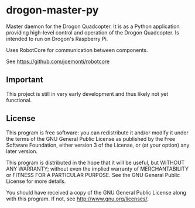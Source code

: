 drogon-master-py
=============

Master daemon for the Drogon Quadcopter. It is as a Python application 
providing high-level control and operation of the Drogon Quadcopter.
Is intended to run on Drogon's Raspberry Pi.

Uses RobotCore for communication between components. 

See https://github.com/joemonti/robotcore


Important
---------------------

This project is still in very early development and thus likely not yet 
functional.

License
---------------------

This program is free software: you can redistribute it and/or modify
it under the terms of the GNU General Public License as published by
the Free Software Foundation, either version 3 of the License, or
(at your option) any later version.

This program is distributed in the hope that it will be useful,
but WITHOUT ANY WARRANTY; without even the implied warranty of
MERCHANTABILITY or FITNESS FOR A PARTICULAR PURPOSE.  See the
GNU General Public License for more details.

You should have received a copy of the GNU General Public License
along with this program.  If not, see <http://www.gnu.org/licenses/>.

